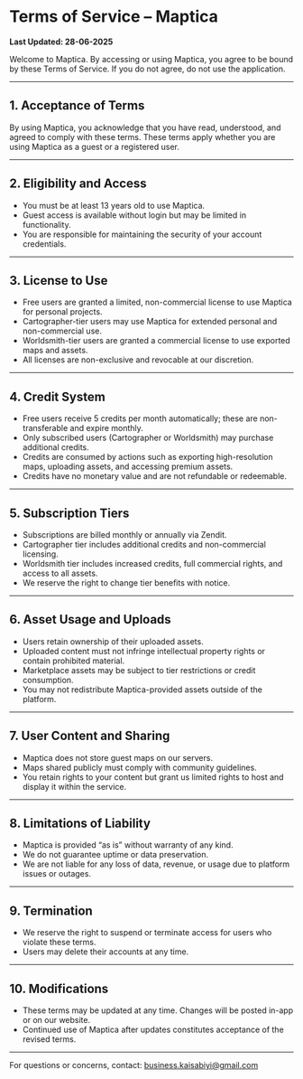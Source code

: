 # Terms of Service – Maptica

**Last Updated: 28-06-2025**

Welcome to Maptica. By accessing or using Maptica, you agree to be bound by these Terms of Service. If you do not agree, do not use the application.

---

## 1. Acceptance of Terms

By using Maptica, you acknowledge that you have read, understood, and agreed to comply with these terms. These terms apply whether you are using Maptica as a guest or a registered user.

---

## 2. Eligibility and Access

- You must be at least 13 years old to use Maptica.
- Guest access is available without login but may be limited in functionality.
- You are responsible for maintaining the security of your account credentials.

---

## 3. License to Use

- Free users are granted a limited, non-commercial license to use Maptica for personal projects.
- Cartographer-tier users may use Maptica for extended personal and non-commercial use.
- Worldsmith-tier users are granted a commercial license to use exported maps and assets.
- All licenses are non-exclusive and revocable at our discretion.

---

## 4. Credit System

- Free users receive 5 credits per month automatically; these are non-transferable and expire monthly.
- Only subscribed users (Cartographer or Worldsmith) may purchase additional credits.
- Credits are consumed by actions such as exporting high-resolution maps, uploading assets, and accessing premium assets.
- Credits have no monetary value and are not refundable or redeemable.

---

## 5. Subscription Tiers

- Subscriptions are billed monthly or annually via Zendit.
- Cartographer tier includes additional credits and non-commercial licensing.
- Worldsmith tier includes increased credits, full commercial rights, and access to all assets.
- We reserve the right to change tier benefits with notice.

---

## 6. Asset Usage and Uploads

- Users retain ownership of their uploaded assets.
- Uploaded content must not infringe intellectual property rights or contain prohibited material.
- Marketplace assets may be subject to tier restrictions or credit consumption.
- You may not redistribute Maptica-provided assets outside of the platform.

---

## 7. User Content and Sharing

- Maptica does not store guest maps on our servers.
- Maps shared publicly must comply with community guidelines.
- You retain rights to your content but grant us limited rights to host and display it within the service.

---

## 8. Limitations of Liability

- Maptica is provided “as is” without warranty of any kind.
- We do not guarantee uptime or data preservation.
- We are not liable for any loss of data, revenue, or usage due to platform issues or outages.

---

## 9. Termination

- We reserve the right to suspend or terminate access for users who violate these terms.
- Users may delete their accounts at any time.

---

## 10. Modifications

- These terms may be updated at any time. Changes will be posted in-app or on our website.
- Continued use of Maptica after updates constitutes acceptance of the revised terms.

---

For questions or concerns, contact: [business.kaisabiyi@gmail.com](mailto\:business.kaisabiyi@gmail.com)

